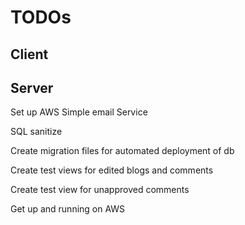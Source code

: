# TODOs


## Client



## Server
Set up AWS Simple email Service

SQL sanitize

Create migration files for automated deployment of db

Create test views for edited blogs and comments

Create test view for unapproved comments

Get up and running on AWS
